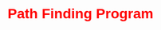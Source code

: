 

<h1 align="center" style="color: red; font-family: Arial, sans-serif;">Path Finding Program</h1>

